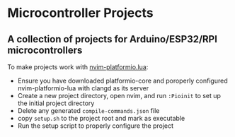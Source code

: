 # Microcontroller Projects
## A collection of projects for Arduino/ESP32/RPI microcontrollers

To make projects work with [nvim-platformio.lua](https://github.com/anurag3301/nvim-platformio.lua):

 - Ensure you have downloaded platformio-core and poroperly configured nvim-platformio-lua with clangd as its server
 - Create a new project directory, open nvim, and run `:Pioinit` to set up the initial project directory
 - Delete any generated `compile-commands.json` file
 - copy `setup.sh` to the project root and mark as executable
 - Run the setup script to properly configure the project
